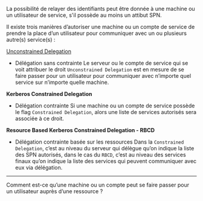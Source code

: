 La possibilité de relayer des identifiants peut être donnée à une machine ou un utilisateur de service, s'il possède au moins un attibut SPN.

Il existe trois manières d’autoriser une machine ou un compte de service de prendre la place d’un utilisateur pour communiquer avec un ou plusieurs autre(s) service(s) :

[Unconstrained Delegation](../Attacking%20Kerberos/Unconstrained%20Delegation.md)

- Délégation sans contrainte
Le serveur ou le compte de service qui se voit attribuer le droit `Unconstrained Delegation` est en mesure de se faire passer pour un utilisateur pour communiquer avec n’importe quel service sur n’importe quelle machine.

**Kerberos Constrained Delegation**
- Délégation contrainte
Si une machine ou un compte de service possède le flag `Constrained Delegation`, alors une liste de services autorisés sera associée à ce droit.

**Resource Based Kerberos Constrained Delegation - RBCD**
- Délégation contrainte basée sur les ressources
Dans la `Constrained Delegation`, c’est au niveau du serveur qui délègue qu’on indique la liste des SPN autorisés, dans le cas du `RBCD`, c’est au niveau des services finaux qu’on indique la liste des services qui peuvent communiquer avec eux via délégation.

---
Comment est-ce qu’une machine ou un compte peut se faire passer pour un utilisateur auprès d’une ressource ?

